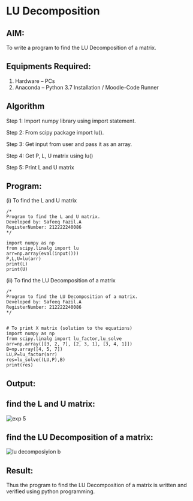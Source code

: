 # LU Decomposition 

## AIM:
To write a program to find the LU Decomposition of a matrix.

## Equipments Required:
1. Hardware – PCs
2. Anaconda – Python 3.7 Installation / Moodle-Code Runner

## Algorithm
Step 1: Import numpy library using import statement.

Step 2: From scipy package import lu().

Step 3: Get input from user and pass it as an array.

Step 4: Get P, L, U matrix using lu()

Step 5: Print L and U matrix

## Program:
(i) To find the L and U matrix
```
/*
Program to find the L and U matrix.
Developed by: Safeeq Fazil.A
RegisterNumber: 212222240086
*/

import numpy as np
from scipy.linalg import lu
arr=np.array(eval(input()))
P,L,U=lu(arr)
print(L)
print(U)
```
(ii) To find the LU Decomposition of a matrix
```
/*
Program to find the LU Decomposition of a matrix.
Developed by: Safeeq Fazil.A
RegisterNumber: 212222240086
*/


# To print X matrix (solution to the equations)
import numpy as np
from scipy.linalg import lu_factor,lu_solve
arr=np.array([[3, 2, 7], [2, 3, 1], [3, 4, 1]])
B=np.array([4, 5, 7])
LU,P=lu_factor(arr)
res=lu_solve((LU,P),B)
print(res)

```

## Output:
## find the L and U matrix:
![exp 5](https://github.com/Safeeq-Fazil/LU-Decomposition/assets/118680361/ed3f722a-e595-4a96-b0b0-171bcfb9f298)

## find the LU Decomposition of a matrix:
![lu decomposiyion b](https://github.com/Safeeq-Fazil/LU-Decomposition/assets/118680361/b34baa9c-bc2c-4f5d-8bbf-e18e585f1998)


## Result:
Thus the program to find the LU Decomposition of a matrix is written and verified using python programming.

